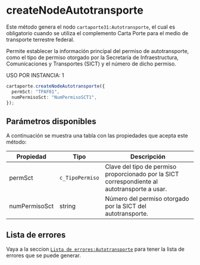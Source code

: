 # createNodeAutotransporte

Este método genera el nodo `cartaporte31:Autotransporte`, el cual es obligatorio cuando se utiliza el complemento Carta Porte para el medio de transporte terrestre federal.

Permite establecer la información principal del permiso de autotransporte, como el tipo de permiso otorgado por la Secretaría de Infraestructura, Comunicaciones y Transportes (SICT) y el número de dicho permiso.

USO POR INSTANCIA: 1

```ts
cartaporte.createNodeAutotransporte({
  permSct: "TPAF01",
  numPermisoSct: "NumPermisoSCT1",
});
```

## Parámetros disponibles

A continuación se muestra una tabla con las propiedades que acepta este método:

| Propiedad     | Tipo            | Descripción                                                                                   |
| ------------- | --------------- | --------------------------------------------------------------------------------------------- |
| permSct       | `c_TipoPermiso` | Clave del tipo de permiso proporcionado por la SICT correspondiente al autotransporte a usar. |
| numPermisoSct | string          | Número del permiso otorgado por la SICT del autotransporte.                                   |

## Lista de errores

Vaya a la seccion <a href="/docs/v3.0/validador/lista-de-errores#autotransporte">`Lista de errores:Autotransporte`</a> para tener la lista de errores que se puede generar.
